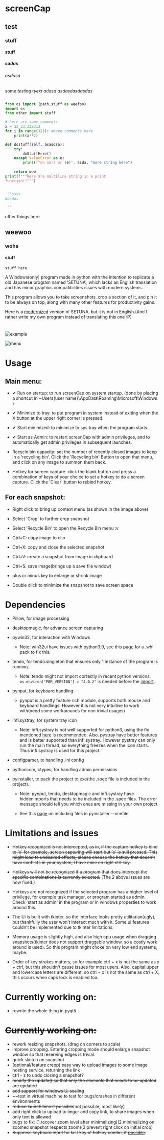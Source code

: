 # screenCap
## test
### stuff
#### stuff
##### sadas
###### *asdasd*

some *testing
tyext
adasd
asdasdasdasdas*

```py

from os import (path,stuff as weefoo)
import os
from other import stuff

# here are some comments
x = 12_33.332312
for i in range(123): #more comments here
	print(x**2)

def dostuff(self, asasdsa):
	try:
		doStuffHere()
	except ValueError as e:
		print(f"oh no!! or {e}", asda, "more string here")
	
	return wow!
print(f"""here are multiline string in a print
function!!""")


'''ssss
dasdas

'''
```
other things here
## weewoo
### woha
#### stuff





```
stuff here

```
A Windows(only) program made in python with the intention to replicate a old Japanese program named 'SETUNA', which lacks an English translation and has minor graphics compatibilities issues with modern systems.

This program allows you to take screenshots, crop a section of it, and pin it to be always on top, along with many other features for productivity gains.

Here is a [modernized](https://github.com/tylearymf/SETUNA2) version of SETUNA, but it is not in English.(And I rather write my own program instead of translating this one :P)

#

![example](https://i.imgur.com/3e8YwWm.png)

![menu](https://i.imgur.com/k2UF41x.png)

# Usage

## Main menu:


- ✔ Run on startup: to run screenCap on system startup. (done by placing a shortcut in ~Users\{user name}\AppData\Roaming\Microsoft\Windows )

- ✔ Minimize to tray: to put program in system instead of exiting when the X button at the upper right corner is pressed.

- ✔ Start minimized: to minimize to sys tray when the program starts.

- ✔ Start as Admin: to restart screenCap with admin privileges, and to automatically get admin privileges in subsequent launches.

- Recycle bin capacity: set the number of recently closed images to keep in a 'recycling bin'. Click the 'Recycling bin' Button to open that menu, and click on any image to summon them back.

- Hotkey for screen capture: click the blank button and press a combination of keys of your choice to set a hotkey to do a screen capture. Click the 'Clear' button to rebind hotkey.

## For each snapshot:

- Right click to bring up context menu (as shown in the image above)

- Select 'Crop' to further crop snapshot

- Select 'Recycle Bin' to open the Recycle Bin menu :v

- Ctrl+C: copy image to clip
- Ctrl+X: copy and close the selected snapshot
- Ctrl+V: create a snapshot from image in clipboard
- Ctrl+S: save image(brings up a save file window)
- plus or minus key to enlarge or shrink image
- Double click to minimize the snapshot to save screen space

# Dependencies

- Pillow, for image processing
- desktopmagic, for advance screen capturing
- pywin32, for interaction with Windows

  - Note: win32ui have issues with python3.9, see this [page](https://github.com/mhammond/pywin32/issues/1593) for a .whl pack to fix this.

- tendo, for tendo.singleton that ensures only 1 instance of the program is running.

  - Note: tendo might not import correctly in recent python versions. `os.environ["PBR_VERSION"] = "4.0.2"` is needed before the [import](https://blog.csdn.net/wzh200x/article/details/111185209).

- pynput, for keyboard handling
  - pynput is a pretty feature rich module, supports both mouse and keyboard handlings. However it is not very intuitive to work with(need some workarounds for non trivial usages)
- infi.systray, for system tray icon

  - Note: infi.systray is not well supported for python3, using the fix mentioned [here](https://github.com/Infinidat/infi.systray/issues/32) is recommended. Also, pystray have better features and is better supported than infi.systray. However pystray can only run the main thread, so everything freezes when the icon starts. Thus infi.systray is used for this project.

- configparser, to handling .ini config

- pythoncom, ctypes, for handling admin permissions

- pyinstaller, to pack the project to exe(the .spec file is included in the project).

  - Note: pynput, tendo, desktopmagic and infi.systray have hiddenimports that needs to be included in the .spec files. The error message should tell you which ones are missing in your own project.

  - See this [page](https://stackoverflow.com/questions/51264169/pyinstaller-add-folder-with-images-in-exe-file) on including files in pyinstaller --onefile

# Limitations and issues

- ~~Hotkey recognized is not intercepted, as in, if the capture hotkey is bind to 'x' for example, screen capturing will start but 'x' is still pressed. This might lead to undesired effects, please choose the hotkey that doesn't have conflicts in your system, I have mine on right ctrl key.~~

- ~~Hotkeys will not be recognized if a program that does intercept the specific combinations is currently selected.~~ (The 2 above issues are now fixed.)

- Hotkeys are not recognized if the selected program has a higher level of privilege, for example task manager, or program started as admin. Check 'start as admin' in the program or in windows properties to work around this.

- The Ui is built with tkinter, so the interface looks pretty utilitarian(ugly), but thankfully the user won't interact much with it. Some ui features couldn't be implemented due to tkinter limitations.

- Memory usage is slightly high, and also high cpu usage when dragging snapshots(tkinter does not support draggable window, so a costly work around is used). So this program might choke on very low end systems, maybe.

- Order of key strokes matters, so for example ctrl + x is not the same as x + ctrl, but this shouldn't cause issues for most users. Also, capital upper and lowercase letters are different, so ctrl + x is not the same as ctrl + X, this occurs when caps lock is enabled too.

# Currently working on:
- rewrite the whole thing in pyqt5 












































































































# ~~Currently working on:~~
- rework resizing snapshots. (drag on corners to scale)
- improve cropping. Entering cropping mode should enlarge snapshot window so that reserving edges is trivial.
- quick sketch on snapshot
- (optional/feature creep) easy way to upload images to some image hosting service, returning the link
- ctrl - z to undo closing a snapshot?
- ~~modify the update() so that only the elements that needs to be updated are updated~~
- ~~add support for windows Ui scaling~~
- ~~test in virtual machine to test for bugs/crashes in different environments
- ~~reduce launch time if possible~~(not possible, most likely)
- add right click to upload to imgur and copy link, to share images when only text is allowed
- bugs to fix: (1.recover zoom level after minimalizing)(2.minimalizing on zoomed snapshot respects zoom)(3.prevent right click on initial crop)
- ~~Suppress keyboard input for last key of hotkey combo, if [possible](https://github.com/moses-palmer/pynput/issues/170).~~
